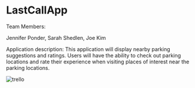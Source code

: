 # LastCallApp

Team Members:

Jennifer Ponder, Sarah Shedlen, Joe Kim

Application description: This application will display nearby parking suggestions and ratings. Users will have the ability to check out parking locations and rate their experience when visiting places of interest near the parking locations.

![trello](public/assets/trello_screenshot.jpg)
